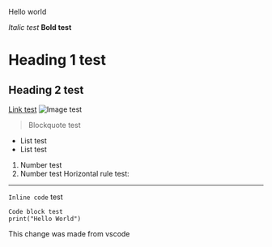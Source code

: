 Hello world

*Italic test*
**Bold test**
# Heading 1 test
## Heading 2 test
[Link test](http://apple.com)
![Image test](https://imgur.com/0dqdq3m.gif)
> Blockquote test
* List test
* List test
1. Number test
2. Number test
Horizontal rule test:
---

`Inline code` test
```
Code block test
print("Hello World")
```

This change was made from vscode

